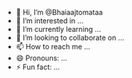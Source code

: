 - 👋 Hi, I’m @Bhaiaajtomataa
- 👀 I’m interested in ...
- 🌱 I’m currently learning ...
- 💞️ I’m looking to collaborate on ...
- 📫 How to reach me ...
- 😄 Pronouns: ...
- ⚡ Fun fact: ...

<!---
Bhaiaajtomataa/Bhaiaajtomataa is a ✨ special ✨ repository because its `README.md` (this file) appears on your GitHub profile.
You can click the Preview link to take a look at your changes.
--->
